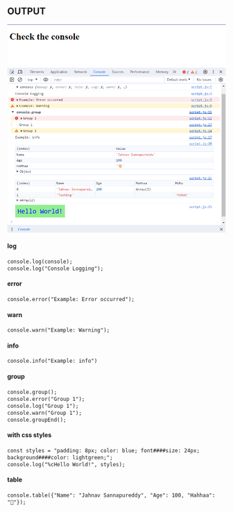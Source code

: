 ## OUTPUT

<img src="console-output.png">

#### log

```js:
console.log(console);
console.log("Console Logging");
```

#### error 

```js:
console.error("Example: Error occurred");
```


#### warn

```js:
console.warn("Example: Warning");
```


#### info

```js:
console.info("Example: info")
```


#### group

```js:
console.group();
console.error("Group 1");
console.log("Group 1");
console.warn("Group 1");
console.groupEnd();
```


#### with css styles

```js:
const styles = "padding: 8px; color: blue; font####size: 24px; 
background####color: lightgreen;";
console.log("%cHello World!", styles);
```


#### table

```js:
console.table({"Name": "Jahnav Sannapureddy", "Age": 100, "Hahhaa": "🤯"});
```

